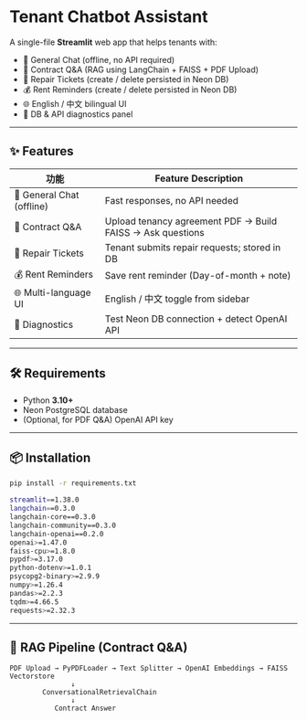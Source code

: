 # Tenant Chatbot Assistant

A single-file **Streamlit** web app that helps tenants with:

- 💬 General Chat (offline, no API required)
- 📄 Contract Q&A (RAG using LangChain + FAISS + PDF Upload)
- 🧰 Repair Tickets (create / delete persisted in Neon DB)
- 💰 Rent Reminders (create / delete persisted in Neon DB)
- 🌐 English / 中文 bilingual UI
- 🔧 DB & API diagnostics panel

---

## ✨ Features

| 功能 | Feature Description |
|------|----------------------|
| 💬 General Chat (offline) | Fast responses, no API needed |
| 📄 Contract Q&A | Upload tenancy agreement PDF → Build FAISS → Ask questions |
| 🧰 Repair Tickets | Tenant submits repair requests; stored in DB |
| 💰 Rent Reminders | Save rent reminder (Day-of-month + note) |
| 🌐 Multi-language UI | English / 中文 toggle from sidebar |
| 🔧 Diagnostics | Test Neon DB connection + detect OpenAI API |

---

## 🛠 Requirements

- Python **3.10+**
- Neon PostgreSQL database
- (Optional, for PDF Q&A) OpenAI API key

---

## 📦 Installation

```bash
pip install -r requirements.txt

streamlit==1.38.0
langchain==0.3.0
langchain-core==0.3.0
langchain-community==0.3.0
langchain-openai==0.2.0
openai>=1.47.0
faiss-cpu>=1.8.0
pypdf>=3.17.0
python-dotenv>=1.0.1
psycopg2-binary>=2.9.9
numpy>=1.26.4
pandas>=2.2.3
tqdm>=4.66.5
requests>=2.32.3
```

---
## 🧠 RAG Pipeline (Contract Q&A)
```text
PDF Upload → PyPDFLoader → Text Splitter → OpenAI Embeddings → FAISS Vectorstore
               ↓
        ConversationalRetrievalChain
               ↓
           Contract Answer
```




